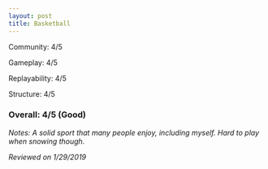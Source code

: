 ```yaml
---
layout: post
title: Basketball
---
```


Community: 4/5

Gameplay: 4/5

Replayability: 4/5

Structure: 4/5

### Overall: 4/5 (Good)

*Notes: A solid sport that many people enjoy, including myself. Hard to play when snowing though.*

*Reviewed on 1/29/2019*
